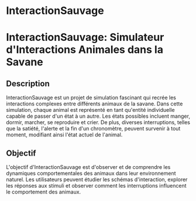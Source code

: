 # InteractionSauvage

# InteractionSauvage: Simulateur d'Interactions Animales dans la Savane

## Description
InteractionSauvage est un projet de simulation fascinant qui recrée les interactions complexes entre différents animaux de la savane. Dans cette simulation, chaque animal est représenté en tant qu'entité individuelle capable de passer d'un état à un autre. Les états possibles incluent manger, dormir, marcher, se reproduire et crier. De plus, diverses interruptions, telles que la satiété, l'alerte et la fin d'un chronomètre, peuvent survenir à tout moment, modifiant ainsi l'état actuel de l'animal.

## Objectif
L'objectif d'InteractionSauvage est d'observer et de comprendre les dynamiques comportementales des animaux dans leur environnement naturel. Les utilisateurs peuvent étudier les schémas d'interaction, explorer les réponses aux stimuli et observer comment les interruptions influencent le comportement des animaux.
